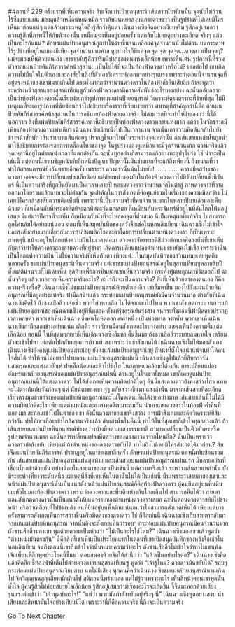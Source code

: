 ##ตอนที่ 229 ครั้งแรกที่เห็นความจริง
สิบเจ็ดแผ่นป้ายอนุสรณ์ เส้นสายนับพันหมื่น จุดนับไม่ถ้วน ไร้ซึ่งแบบแผน มองดูแล้วเหมือนหยดหมึก ราวกับฝนหยดลงบนกระดาษขาว เป็นรูปร่างที่ไม่เคยมีใครเห็นมาก่อนแน่ๆ แต่แล้วเพราะเหตุใดถึงรู้สึกว่าคุ้นตา เฉินฉางเซิงคิดอย่างเงียบขรึม รู้สึกอยู่เสมอว่าความรู้สึกที่ภาพนี้ให้กับตัวเองนั้น เหมือนจะเห็นอยู่บ่อยครั้ง แต่กลับไม่เคยดูอย่างละเอียด จริงๆ แล้วเป็นอะไรกันแน่?
อักษรแผ่นป้ายอนุสรณ์ถูกทำให้ง่ายขึ้นจนเหลือแค่จุดจำนวนนับไม่ถ้วน บนกระดาษไร้รูปร่างที่อยู่ในสมองมีเพียงจุดจำนวนมหาศาล ดูอย่างไรก็มีแค่จุด
จุด จุด จุดจุด...ดวงดาวเป็นจุดๆ?
แม้จะมองเห็นด้วยตนเอง เขาราวกับรู้สึกว่าริมฝีปากของตนแห้งเล็กน้อย
เพราะตื่นเต้น
รูปภาพนี้ที่รวมตัวจากแผ่นป้ายคัมภีร์สวรรค์หน้าสุสาน...เป็นไปได้ที่จะเป็นท้องฟ้าดวงดาวหรือไม่?
เค่อต่อไป เขาเกิดความไม่มั่นใจในตัวเองและสงสัยในสิ่งที่ตัวเองวิเคราะห์ออกมาอย่างรุนแรง เพราะว่าตอนนี้จำนวนจุดที่อยู่ตรงหน้าของเขามีมากเกินไป กระทั่งมากกว่าจำนวนดวงดาวในท้องฟ้าค่ำคืนเสียอีก ถ้าจะพูดว่า ระหว่างหน้าสุสานของสุสานเทียนซูกับท้องฟ้าดวงดาวมีความสัมพันธ์อะไรบางอย่าง ฉะนั้นกลับกลายเป็นว่าท้องฟ้าดวงดาวนั้นเรียบง่ายกว่ารูปภาพบนแผ่นป้ายอนุสรณ์
วิเคราะห์ตามตรรกะที่ง่ายที่สุด ไม่มีเหตุผลที่จะเอารูปภาพที่ซับซ้อนกว่าไปอธิบายเรื่องราวที่เรียบง่ายกว่า สาเหตุที่สำคัญกว่านี้คือ ถ้าแผ่นป้ายคัมภีร์สวรรค์หน้าสุสานเป็นการอธิบายท้องฟ้าดวงดาวจริง ไม่สามารถที่จะทำให้ง่ายลงกว่านี้ได้ นอกจาก สิ่งที่แผ่นป้ายคัมภีร์สวรรค์เหล่านี้อธิบายเป็นท้องฟ้าดวงดาวหลายแห่งมาก
แต่ว่า ในจักรวาลมีเพียงท้องฟ้าดวงดาวแห่งเดียว
เฉินฉางเซิงเงียบนิ่งไปเป็นเวลานาน จากนั้นเอาความคิดดันกลับไปยังข้างหน้าสักพัก เส้นสายบางเส้นค่อยๆ ปรากฏขึ้นมาใหม่ในระหว่างจุดเหล่านั้น ถ้าเส้นสายเหล่านั้นถูกนำมาใช้อธิบายการร่องรอยการเคลื่อนไหวของจุด ในรูปร่างมองดูเหมือนจะมีจุดจำนวนมาก ความจริงแล้วจุดเหล่านี้อยู่ในตำแหน่งเวลาที่แตกต่างกัน ฉะนั้นทุกอย่างก็สามารถแก้อย่างทะลุปรุโปร่ง
ใช่ น่าจะเป็นเช่นนี้
แต่ตอนนี้เขาเผชิญหน้ากับอีกหนึ่งปัญหา ปัญหานั้นมันช่างยากที่จะแก้ถึงเพียงนี้ ถึงขนาดที่ว่าทำให้สถานการณ์ยิ่งอันตรายอีกครั้ง
เพราะว่า ดวงดาวนั้นมันไม่ขยับ!
......
......
ความมืดสว่างของดวงดาวอาจจะมีการเปลี่ยนแปลงเล็กน้อย แต่ตำแหน่งของมันในท้องฟ้าดวงดาวไม่มีวันเปลี่ยนชั่วนิรันดร์ นี่เป็นความจริงที่ถูกยืนยันมาเป็นเวลาหลายปี หอชมดวงดาวจำนวนมากในต้าลู่ ภาพดวงดาวที่วาดออกมาโดยรวมแล้วแทบจะไม่ต่างกัน จุดสำคัญในการสังเกตก็คือศูนย์รวมในเรื่องของความมืดสว่าง
ไม่เคยมีใครกล้าสงสัยความคิดเห็นนี้ เพราะว่านี่เป็นความจริงที่คนจำนวนมากในหลายปีมาแล้วมองเห็นด้วยตา ก็เหมือนกับที่พระอาทิตย์จะตกทิศตะวันตกเสมอ ก็เหมือนกับพระจันทร์ที่อยู่ในที่อันไกลโพ้นอยู่เสมอ มีแต่มารปีศาจที่จะเห็น ก็เหมือนกับน้ำที่จะไหลลงจุดที่ต่ำเสมอ นี่เป็นเหตุผลที่แท้จริง ไม่สามารถถูกโค่นล้มได้อย่างแน่นอน
ตอนที่เห็นสมุดบันทึกของหวังจือเช่อในหอหลิงเยียน เฉินฉางเซิงไม่เข้าใจและสงสัยอย่างมากเกี่ยวกับการท้าลิขิตพลิกโชคชะตาโดยการเปลี่ยนตำแหน่งดวงดาว ก็เป็นเพราะสาเหตุนี้ แม้จะอยู่ในโลกแห่งความฝันในเวลาต่อมา ดวงดาวจักรพรรดิสีม่วงอ่อนราศีดวงนั้นที่เขาเห็นกับตาว่าทำให้ดวงดาวสองสามดวงที่อยู่ข้างๆ เกิดการเปลี่ยนแปลงตำแหน่ง เขายังคงไม่เชื่อ เพราะว่านั่นเป็นโลกแห่งความฝัน ไม่ใช่ความจริงที่เห็นกับตา
เพียงแต่...ในสมุดบันทึกของสวินเหมยเคยพูดถึงหลายครั้ง ชมแผ่นป้ายอนุสรณ์เห็นความจริง แต่เขาชมแผ่นป้ายอนุสรณ์อยู่ในสุสานเทียนซูหลายสิบปีตั้งแต่ต้นจนจบก็ไม่เคยเห็น สุดท้ายเพื่อการปีนยอดเขาเห็นความจริง กระทั่งทุ่มเทคุณค่าชีวิตออกไป ฉะนั้นจริงๆ แล้วเขาอยากเห็นความจริงอะไร? อะไรถึงจะเป็นความจริง? สิ่งที่เห็นด้วยตาของตนเอง ก็คือความจริงหรือ?
เฉินฉางเซิงไม่ชมแผ่นป้ายอนุสรณ์ด้วยตัวเองอีก
เขาลืมตาขึ้น มองไปยังแผ่นป้ายหินอนุสรณ์ที่มีอยู่อย่างแท้จริง
ฟ้ามืดสนิทแล้ว กระท่อมแผ่นป้ายอนุสรณ์ยังมีคนจำนวนมาก ต่างกับที่เฉินฉางเซิงคิดไว้ ถังซานสือลิ่ว เจ๋อซิ่ว พวกโก่วหานสือ ไม่ได้จากเขาไปไหน พวกเขาสังเกตกระบวนการแก้แผ่นป้ายอนุสรณ์ของเฉินฉางเซิงอยู่ที่นี่ตลอด ตั้งแต่รุ่งอรุณยันรุ่งสาง จนกระทั่งตอนนี้ฟ้ามืดดาวปรากฏ
เวลาพลบค่ำ พวกเขาเห็นเฉินฉางเซิงพ่นโลหิตออกมาคำหนึ่ง เป็นห่วงมาก
จากนั้น พวกเขาเห็นเฉินฉางเซิงกำมือสองข้างอย่างแน่น เลิกคิ้ว ราวกับเหมือนสังเกตอะไรบางอย่าง แสดงเห็นถึงความตื่นเต้นเล็กน้อย
ตอนนี้ ในที่สุดพวกเขาก็เห็นเฉินฉางเซิงลืมตา ตื่นขึ้นมา
ถังซานสือลิ่วระบายลมหายใจ เตรียมตัวจะเข้าไปหา เค่อต่อไปกลับหยุดการก้าวเท้าลง
เพราะว่าเขาสังเกตได้ว่าเฉินฉางเซิงไม่ได้มองตัวเอง
เฉินฉางเซิงยังคงดูแผ่นป้ายอนุสรณ์อยู่ ยังคงแก้แผ่นป้ายอนุสรณ์อยู่ สีหน้าที่ตั้งใจแน่วแน่จนทำให้คนใจสั่นได้ ทำให้คนไม่อยากไปรบกวน
แผ่นป้ายอนุสรณ์แผ่นนี้ เฉินฉางเซิงดูไปแล้วยี่สิบกว่าวัน
แสงอรุณและแสงสายัณห์ ฝนเล็กน้อยและฟ้าโปร่งใส ในสภาพแวดล้อมที่ต่างกัน การเปลี่ยนแปลงอักษรแผ่นป้ายอนุสรณ์ของแผ่นป้ายอนุสรณ์แผ่นนี้ ล้วนอยู่ในใจเขาทั้งหมด
เขาก็เคยดูแผ่นป้ายอนุสรณ์แผ่นนี้ใต้แสงดวงดาว ไม่ได้สังเกตเห็นความผิดปกติใดๆ
คืนนี้แสงดวงดาวยังคงสว่างไสว แทบจะไม่ต่างกันกับวันก่อนๆ
แต่ นัยน์ตาของเขา จู่ๆ กลับสว่างขึ้นมา
แสงลำนั่น มาจากเส้นสายที่ละเอียดเรียวตรงมุมซ้ายล่างของแผ่นป้ายหินอนุสรณ์และไม่โดดเด่นเห็นได้ง่ายอย่างมาก
เส้นสายเส้นนี้ไม่ได้มีความผิดปกติอะไร เพียงแต่ตำแหน่งและองศาพอดีเหมาะสมกัน นำเอาแสงดวงดาวในท้องฟ้าค่ำคืนที่ตกลงมา สะท้อนเข้าไปในตาของเขา
ดังนั้นดวงตาของเขาจึงสว่าง
การเฝ้าสังเกตและคิดวิเคราะห์ยี่สิบกว่าวัน ทำให้เขาเกือบเข้าใกล้ความจริงแล้ว ลำแสงนั้นในคืนนี้ ทำให้ในที่สุดเขาก็เข้าใจทุกอย่างแล้ว
ถ้าเส้นสายบนแผ่นป้ายหินอนุสรณ์บ้างสว่างบ้างมืดตามแสงธรรมชาติ สามารถเปลี่ยนเป็นตัวอักษรหรือรูปภาพจำนวนมาก ฉะนั้นการเปลี่ยนแปลงมืดสว่างของดวงดาวมาจากไหนอีก? นั่นเป็นเพราะว่า ดวงดาวกำลังขยับ เพียงแต่ ถ้าตำแหน่งของดวงดาวขยับได้ ทำไมถึงไม่เคยมีใครสังเกตได้มาก่อน?
สิบเจ็ดแผ่นป้ายคัมภีร์สวรรค์ ปรากฏอยู่ในตาของเขาอีกครั้ง
อักษรแผ่นป้ายอนุสรณ์เหล่านั้นทับซ้อนรวมกัน เส้นสายบนแผ่นป้ายอนุสรณ์แผ่นสุดท้าย และเส้นสายบนแผ่นป้ายอนุสรณ์แผ่นแรก มีหลายอย่างที่เชื่อมโยงเข้าด้วยกัน
อย่างน้อยในสายตาของเขาเป็นเช่นนี้
แต่ความจริงแล้ว ระหว่างเส้นสายเหล่านั้น ยังมีระยะห่างที่ยาวระดับหนึ่ง
แต่เหตุที่สิ่งที่เขาเห็นในตานั้นไม่ได้เป็นเช่นนี้ นั่นเพราะว่าสายตาของเขาและหน้าแผ่นป้ายอนุสรณ์นั้นเป็นแนวตั้ง
หน้าแผ่นป้ายอนุสรณ์ก็คือท้องฟ้าดวงดาว
ผู้คนยืนอยู่บนพื้นดินเงยหัวไปมองท้องฟ้าดวงดาว เพราะว่าดวงดาวและพื้นดินห่างกันไกลเกินไป สามารถคิดได้ว่า สายตาตอนสังเกตดวงดาวนั้นเป็นแนวตั้งกับแนวราบของตำแหน่งดวงดาวเสมอ ฉะนั้นตอนดวงดาวขยับไปข้างหน้า หรือว่าเคลื่อนที่ไปข้างหลัง คนที่ยืนอยู่บนพื้นดินแน่นอนว่าไม่สามารถสังเกตเห็นได้ เพียงแต่บางครั้งสามารถสังเกตเห็นการสว่างขึ้นหรือมืดลงของดวงดาว
ใช่ ก็คือเช่นนี้
เฉินฉางเซิงเก็บสายตากลับมาจากบนแผ่นป้ายหินอนุสรณ์ จากนั้นถึงจะสังเกตเห็นว่ารอบๆ กระท่อมแผ่นป้ายอนุสรณ์มีคนจำนวนมาก
ถังซานสือลิ่วมองเขา พูดด้วยความเป็นห่วงว่า “ไม่เป็นอะไรใช่ไหม?”
เฉินฉางเซิงมองเขาแล้วพูดว่า “ตำแหน่งมันตรงกัน”
นี่คือสิ่งที่เขาเห็นเป็นประโยคแรกในตอนที่เขาเปิดสมุดบันทึกของหวังจือเช่อในหอหลิงเยียน จนถึงตอนนี้เขาถึงเข้าใจว่านั่นหมายความว่าอะไร
ถังซานสือลิ่วไม่เข้าใจว่าทำไมเขาเพ้อเจ้อเพี้ยนพิลึกพูดประโยคนี้ขึ้นมา ตอบสนองด้วยจิตใต้สำนึกว่า “แล้วเป็นอย่างไรต่อ?”
เฉินฉางเซิงคิดแล้วคิดอีก ชี้ท้องฟ้าที่เต็มไปด้วยดวงดาวบนสุสานเทียนซู พูดว่า “เจ้ารู้ไหม? ดวงดาวมันขยับได้”
รอบๆ กระท่อมแผ่นป้ายอนุสรณ์เงียบสงบ นกไม่มีเสียง ทุกคนคิดว่าเฉินฉางเซิงชมแผ่นป้ายอนุสรณ์นานเกินไป จิตวิญญาณสูญเสียหนักเกินไป สติตอนนี้พร่าเบลอ แต่ไม่รู้ว่าเพราะอะไร เห็นสีหน้าตอนเขาพูดนั้นตั้งใจ ผู้คนรู้สึกไม่ค่อยสบายใจเล็กน้อย รู้สึกอยู่เสมอว่ามีเรื่องอะไรจะเกิดขึ้น
จี้จิ้นตะคอกด้วยเสียงรุนแรงต่อเข้าว่า “เจ้าพูดบ้าอะไร!”
“แต่ว่า พวกมันกำลังขยับอยู่จริงๆ นี่”
เฉินฉางเซิงพูดอย่างสงบ น้ำเสียงและสีหน้ามั่นใจอย่างเทียบมิได้
เพราะว่านี่ก็คือความจริง
นี่ถึงจะเป็นความจริง


[Go To Next Chapter]( ./232.md)